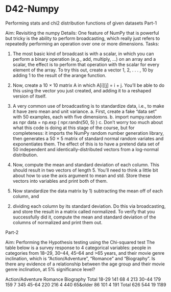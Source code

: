 # D42-Numpy
Performing stats and chi2 distribution functions of given datasets
Part-1

Aim: Revisiting the numpy
Details: One feature of NumPy that is powerful but tricky is the ability to perform
broadcasting, which really just refers to repeatedly performing an operation over one or more
dimensions.
Tasks:
1. The most basic kind of broadcast is with a scalar, in which you can perform a binary
operation (e.g., add, multiply, ...) on an array and a scalar, the effect is to perform that
operation with the scalar for every element of the array. To try this out, create a vector
1, 2, . . . , 10 by adding 1 to the result of the arange function.
2. Now, create a 10 × 10 matrix A in which A[i][j] = i + j. You’ll be able to do this using
the vector you just created, and adding it to a reshaped version of itself.
3. A very common use of broadcasting is to standardize data, i.e., to make it have zero
mean and unit variance.
a. First, create a fake “data set” with 50 examples, each with five dimensions.
b. import numpy.random as npr
data = np.exp ( npr.randn(50, 5) )
c. Don’t worry too much about what this code is doing at this stage of the
course, but for completeness: it imports the NumPy random number
generation library, then generates a 50 × 5 matrix of standard normal random
variates and exponentiates them. The effect of this is to have a pretend data
set of 50 independent and identically-distributed vectors from a log-normal
distribution.

4. Now, compute the mean and standard deviation of each column. This should result in
two vectors of length 5. You’ll need to think a little bit about how to use the axis
argument to mean and std. Store these vectors into variables and print both of them.
5. Now standardize the data matrix by 1) subtracting the mean off of each column, and
2) dividing each column by its standard deviation. Do this via broadcasting, and store
the result in a matrix called normalized. To verify that you successfully did it, compute
the mean and standard deviation of the columns of normalized and print them out.

Part-2

Aim: Performing the Hypothesis testing using the Chi-squared test
The table below is a survey response to 4 categorical variables: people in categories from
18–29, 30–44, 45–64 and >65 years, and their movie genre inclination, which is
“Action/Adventure”, “Romance” and “Biography”. Is there any evidence of a relationship
between the age group and their movie genre inclination, at 5% significance level?

Action/Adventure Romance Biography Total
18-29 141 68 4 213
30-44 179 159 7 345
45-64 220 216 4 440
65&older 86 101 4 191
Total 626 544 19 1189
